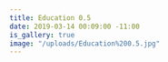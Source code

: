 ```yaml
---
title: Education 0.5
date: 2019-03-14 00:09:00 -11:00
is_gallery: true
image: "/uploads/Education%200.5.jpg"
---
```


